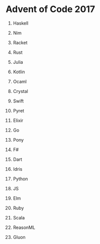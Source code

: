 # Advent of Code 2017

1. Haskell
1. Nim
1. Racket
1. Rust
1. Julia
1. Kotlin
1. Ocaml
1. Crystal
1. Swift
1. Pyret
1. Elixir
1. Go
1. Pony
1. F#


1. Dart
1. Idris
1. Python
1. JS
1. Elm
1. Ruby
1. Scala
1. ReasonML
1. Gluon
